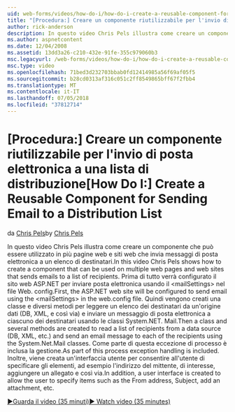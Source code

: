 ```yaml
---
uid: web-forms/videos/how-do-i/how-do-i-create-a-reusable-component-for-sending-email-to-a-distribution-list
title: "[Procedura:] Creare un componente riutilizzabile per l'invio di posta elettronica a una lista di distribuzione | Microsoft Docs"
author: rick-anderson
description: In questo video Chris Pels illustra come creare un componente che può essere utilizzato in più pagine web e siti web che invia messaggi di posta elettronica a un elenco di destinatari. Home...
ms.author: aspnetcontent
ms.date: 12/04/2008
ms.assetid: 13dd3a26-c210-432e-91fe-355c979060b3
msc.legacyurl: /web-forms/videos/how-do-i/how-do-i-create-a-reusable-component-for-sending-email-to-a-distribution-list
msc.type: video
ms.openlocfilehash: 71bed3d232703bbab0fd12414985a56f69af05f5
ms.sourcegitcommit: b28cd0313af316c051c2ff8549865bff67f2fbb4
ms.translationtype: MT
ms.contentlocale: it-IT
ms.lasthandoff: 07/05/2018
ms.locfileid: "37812714"
---
```

<a name="how-do-i-create-a-reusable-component-for-sending-email-to-a-distribution-list"></a><span data-ttu-id="c347b-104">[Procedura:] Creare un componente riutilizzabile per l'invio di posta elettronica a una lista di distribuzione</span><span class="sxs-lookup"><span data-stu-id="c347b-104">[How Do I:] Create a Reusable Component for Sending Email to a Distribution List</span></span>
====================
<span data-ttu-id="c347b-105">da [Chris Pels](https://twitter.com/chrispels)</span><span class="sxs-lookup"><span data-stu-id="c347b-105">by [Chris Pels](https://twitter.com/chrispels)</span></span>

<span data-ttu-id="c347b-106">In questo video Chris Pels illustra come creare un componente che può essere utilizzato in più pagine web e siti web che invia messaggi di posta elettronica a un elenco di destinatari.</span><span class="sxs-lookup"><span data-stu-id="c347b-106">In this video Chris Pels shows how to create a component that can be used on multiple web pages and web sites that sends emails to a list of recipients.</span></span> <span data-ttu-id="c347b-107">Prima di tutto verrà configurato il sito web ASP.NET per inviare posta elettronica usando il &lt;mailSettings&gt; nel file Web. config.</span><span class="sxs-lookup"><span data-stu-id="c347b-107">First, the ASP.NET web site will be configured to send email using the &lt;mailSettings&gt; in the web.config file.</span></span> <span data-ttu-id="c347b-108">Quindi vengono creati una classe e diversi metodi per leggere un elenco dei destinatari da un'origine dati (DB, XML, e così via) e inviare un messaggio di posta elettronica a ciascuno dei destinatari usando le classi System.NET. Mail.</span><span class="sxs-lookup"><span data-stu-id="c347b-108">Then a class and several methods are created to read a list of recipients from a data source (DB, XML, etc.) and send an email message to each of the recipients using the System.Net.Mail classes.</span></span> <span data-ttu-id="c347b-109">Come parte di questa eccezione di processo è inclusa la gestione.</span><span class="sxs-lookup"><span data-stu-id="c347b-109">As part of this process exception handling is included.</span></span> <span data-ttu-id="c347b-110">Inoltre, viene creata un'interfaccia utente per consentire all'utente di specificare gli elementi, ad esempio l'indirizzo del mittente, di interesse, aggiungere un allegato e così via.</span><span class="sxs-lookup"><span data-stu-id="c347b-110">In addition, a user interface is created to allow the user to specify items such as the From address, Subject, add an attachment, etc.</span></span>

[<span data-ttu-id="c347b-111">&#9654;Guarda il video (35 minuti)</span><span class="sxs-lookup"><span data-stu-id="c347b-111">&#9654; Watch video (35 minutes)</span></span>](https://channel9.msdn.com/Blogs/ASP-NET-Site-Videos/how-do-i-create-a-reusable-component-for-sending-email-to-a-distribution-list)
